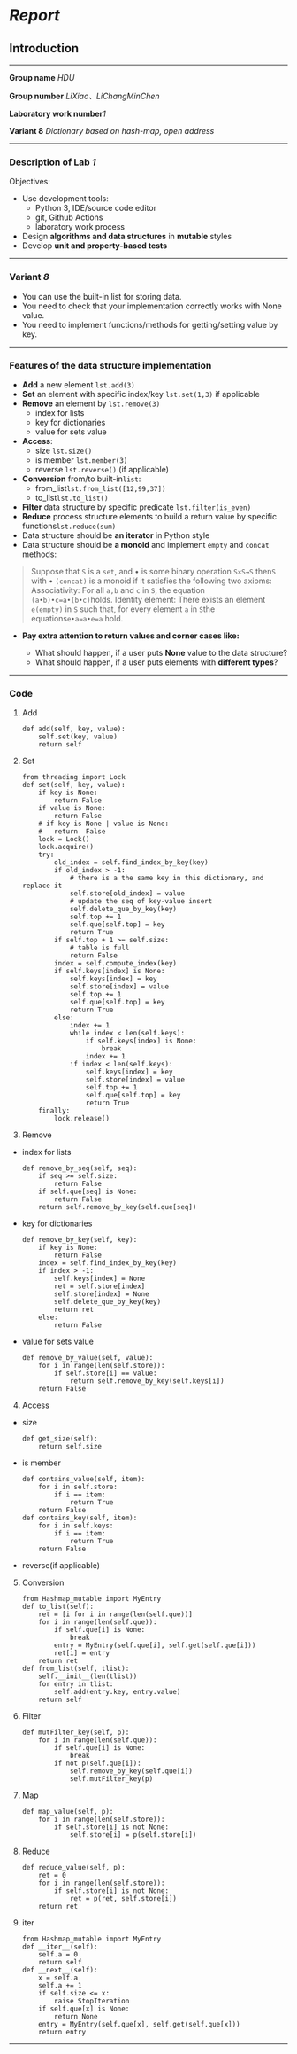 # _Report_

## Introduction

---

**Group name** _HDU_

**Group number** _LiXiao、LiChangMinChen_

**Laboratory work number**_1_

**Variant 8** _Dictionary based on hash-map, open address_

---

### Description of Lab *1*

Objectives:

- Use development tools:
  - Python 3, IDE/source code editor
  - git, Github Actions
  - laboratory work process
- Design **algorithms and data structures** in **mutable** styles
- Develop **unit and property-based tests**

---

### Variant *8*

- You can use the built-in list for storing data.
- You need to check that your implementation correctly works with None value.
- You need to implement functions/methods for getting/setting value by key.

---

### Features of the data structure implementation

- **Add** a new element `lst.add(3)`
- **Set** an element with specific index/key `lst.set(1,3)` if applicable
- **Remove** an element by `lst.remove(3)`
  - index for lists
  - key for dictionaries
  - value for sets value
- **Access**:
  - size `lst.size()`
  - is member `lst.member(3)`
  - reverse `lst.reverse()` (if applicable)
- **Conversion** from/to built-in`list`:
  - from_list`lst.from_list([12,99,37])`
  - to_list`lst.to_list()`
- **Filter** data structure by specific predicate `lst.filter(is_even)`
- **Reduce** process structure elements to build a return value by specific functions`lst.reduce(sum)`
- Data structure should be **an iterator** in Python style
- Data structure should be **a monoid** and implement `empty` and `concat` methods:

> Suppose that `S` is a `set`, and • is some binary operation `S×S→S`
> then`S` with • `(concat)` is a monoid if it satisfies the following two axioms:
> Associativity:
> For all `a,b` and `c` in `S`, the equation `(a•b)•c=a•(b•c)`holds.
> Identity element:
> There exists an element `e(empty)` in `S` such that,
> for every element `a` in `S`the equations`e•a=a•e=a` hold.

- __Pay extra attention to return values and corner cases like:__

  - What should happen, if a user puts **None** value to the data structure?
  - What should happen, if a user puts elements with **different types**?

---

### Code

1. Add

    ```
    def add(self, key, value):
        self.set(key, value)
        return self
    ```

2. Set

    ```
    from threading import Lock
    def set(self, key, value):
        if key is None:
            return False
        if value is None:
            return False
        # if key is None | value is None:
        #   return  False
        lock = Lock()
        lock.acquire()
        try:
            old_index = self.find_index_by_key(key)
            if old_index > -1:
                # there is a the same key in this dictionary, and replace it
                self.store[old_index] = value
                # update the seq of key-value insert
                self.delete_que_by_key(key)
                self.top += 1
                self.que[self.top] = key
                return True
            if self.top + 1 >= self.size:
                # table is full
                return False
            index = self.compute_index(key)
            if self.keys[index] is None:
                self.keys[index] = key
                self.store[index] = value
                self.top += 1
                self.que[self.top] = key
                return True
            else:
                index += 1
                while index < len(self.keys):
                    if self.keys[index] is None:
                        break
                    index += 1
                if index < len(self.keys):
                    self.keys[index] = key
                    self.store[index] = value
                    self.top += 1
                    self.que[self.top] = key
                    return True
        finally:
            lock.release()
    ```

3. Remove

- index for lists
   ```
   def remove_by_seq(self, seq):
       if seq >= self.size:
           return False
       if self.que[seq] is None:
           return False
       return self.remove_by_key(self.que[seq])
   ```
- key for dictionaries
   ```
   def remove_by_key(self, key):
       if key is None:
           return False
       index = self.find_index_by_key(key)
       if index > -1:
           self.keys[index] = None
           ret = self.store[index]
           self.store[index] = None
           self.delete_que_by_key(key)
           return ret
       else:
           return False
   ```
- value for sets value
   ```
   def remove_by_value(self, value):
       for i in range(len(self.store)):
           if self.store[i] == value:
               return self.remove_by_key(self.keys[i])
       return False
   ```

4. Access

- size
   ```
   def get_size(self):
       return self.size
   ```
- is member
   ```
   def contains_value(self, item):
       for i in self.store:
           if i == item:
               return True
       return False
   def contains_key(self, item):
       for i in self.keys:
           if i == item:
               return True
       return False
   ```
- reverse(if applicable)

5. Conversion

    ```
    from Hashmap_mutable import MyEntry
    def to_list(self):
        ret = [i for i in range(len(self.que))]
        for i in range(len(self.que)):
            if self.que[i] is None:
                break
            entry = MyEntry(self.que[i], self.get(self.que[i]))
            ret[i] = entry
        return ret
    def from_list(self, tlist):
        self.__init__(len(tlist))
        for entry in tlist:
            self.add(entry.key, entry.value)
        return self
    ```

6. Filter

    ```
    def mutFilter_key(self, p):
        for i in range(len(self.que)):
            if self.que[i] is None:
                break
            if not p(self.que[i]):
                self.remove_by_key(self.que[i])
                self.mutFilter_key(p)
    ```

7. Map

    ```
    def map_value(self, p):
        for i in range(len(self.store)):
            if self.store[i] is not None:
                self.store[i] = p(self.store[i])
    ```

8. Reduce

    ```
    def reduce_value(self, p):
        ret = 0
        for i in range(len(self.store)):
            if self.store[i] is not None:
                ret = p(ret, self.store[i])
        return ret
    ```

9. iter

    ```
    from Hashmap_mutable import MyEntry
    def __iter__(self):
        self.a = 0
        return self
    def __next__(self):
        x = self.a
        self.a += 1
        if self.size <= x:
            raise StopIteration
        if self.que[x] is None:
            return None
        entry = MyEntry(self.que[x], self.get(self.que[x]))
        return entry
    ```

---